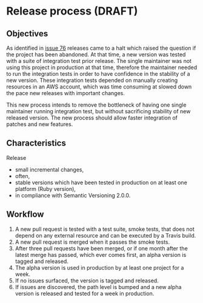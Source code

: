 # Release process (DRAFT)

## Objectives

As identified in [issue 76](https://github.com/tawan/active-elastic-job/issues/76) releases came to a halt which raised the question if the project has been abandoned.
At that time, a new version was tested with a suite of integration test prior release.
The single maintainer was not using this project in production at that time, therefore the maintainer needed to run the integration tests in order to have confidence in the stability of a new version. These integration tests depended on manually creating resources in an AWS account, which was time consuming at slowed down the pace new releases with important changes.

This new process intends to remove the bottleneck of having one single maintainer running integration test, but without sacrificing stability of new released version.
The new process should allow faster integration of patches and new features.

## Characteristics

Release
* small incremental changes,
* often,
* stable versions which have been tested in production on at least one platform (Ruby version),
* in compliance with Semantic Versioning 2.0.0.


## Workflow

1. A new pull request is tested with a test suite, smoke tests, that does not depend on any external resource and can be executed by a Travis build.
1. A new pull request is merged when it passes the smoke tests.
1. After three pull requests have been merged, or if one month after the latest merge has passed, which ever comes first, an alpha version is tagged and released.
1. The alpha version is used in production by at least one project for a week.
1. If no issues surfaced, the version is tagged and released.
1. If issues are discovered, the path level is bumped and a new alpha version is released and tested for a week in production.
